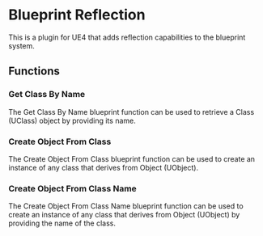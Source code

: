 # Blueprint Reflection

This is a plugin for UE4 that adds reflection capabilities to the blueprint system.

## Functions

### Get Class By Name

The Get Class By Name blueprint function can be used to retrieve a Class (UClass) object by providing its name.

### Create Object From Class

The Create Object From Class blueprint function can be used to create an instance of any class that derives from Object (UObject).

### Create Object From Class Name

The Create Object From Class Name blueprint function can be used to create an instance of any class that derives from Object (UObject) by providing the name of the class.
